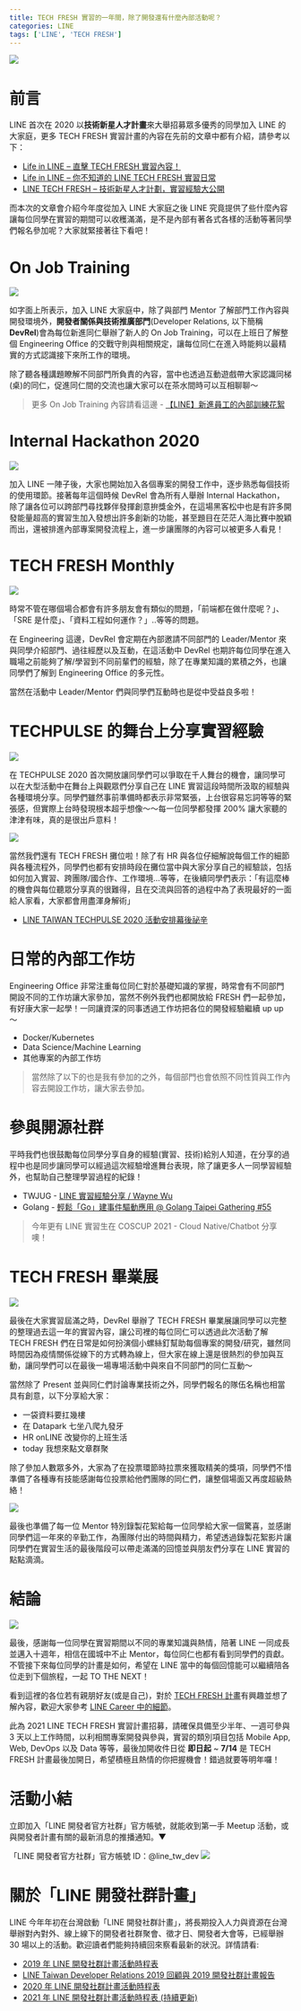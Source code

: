 ```yaml
---
title: TECH FRESH 實習的一年間，除了開發還有什麼內部活動呢？
categories: LINE
tags: ['LINE', 'TECH FRESH']
---
```


<style>
  section.compact {
    font-size: 150%  
  }
  img[alt~="center"] {
    display: block;
    margin: 0 auto;
  }
</style>

![](https://nijialin.com/images/2021/fresh-gradute/3.png)

# 前言

LINE 首次在 2020 以**技術新星人才計畫**來大舉招募眾多優秀的同學加入 LINE 的大家庭，更多 TECH FRESH 實習計畫的內容在先前的文章中都有介紹，請參考以下：

- [Life in LINE – 直擊 TECH FRESH 實習內容！](https://engineering.linecorp.com/zh-hant/blog/life-in-line-tech-fresh-sharing/)
- [Life in LINE – 你不知道的 LINE TECH FRESH 實習日常](https://engineering.linecorp.com/zh-hant/blog/line-tech-fresh-2021/)
- [LINE TECH FRESH – 技術新星人才計劃，實習經驗大公開](https://engineering.linecorp.com/zh-hant/blog/tech-fresh-2020/)

而本次的文章會介紹今年度從加入 LINE 大家庭之後 LINE 究竟提供了些什麼內容讓每位同學在實習的期間可以收穫滿滿，是不是內部有著各式各樣的活動等著同學們報名參加呢？大家就緊接著往下看吧！

<!-- more -->

# On Job Training

![](https://nijialin.com/images/2021/fresh-gradute/2.jpeg)

如字面上所表示，加入 LINE 大家庭中，除了與部門 Mentor 了解部門工作內容與開發環境外，**開發者關係與技術推廣部門**(Developer Relations, 以下簡稱 **DevRel**)會為每位新進同仁舉辦了新人的 On Job Training，可以在上班日了解整個 Engineering Office 的交戰守則與相關規定，讓每位同仁在進入時能夠以最精實的方式認識接下來所工作的環境。

除了聽各種講題瞭解不同部門所負責的內容，當中也透過互動遊戲帶大家認識同梯(桌)的同仁，促進同仁間的交流也讓大家可以在茶水間時可以互相聊聊～

> 更多 On Job Training 內容請看這邊 - [【LINE】新進員工的內部訓練花絮](https://engineering.linecorp.com/zh-hant/blog/2020-new-employee-traning/)

# Internal Hackathon 2020

![](https://nijialin.com/images/2021/fresh-gradute/5.png)

加入 LINE 一陣子後，大家也開始加入各個專案的開發工作中，逐步熟悉每個技術的使用環節。接著每年這個時候 DevRel 會為所有人舉辦 Internal Hackathon，除了讓各位可以跨部門尋找夥伴發揮創意拚獎金外，在這場黑客松中也是有許多開發能量超高的實習生加入發想出許多創新的功能，甚至題目在茫茫人海比賽中脫穎而出，還被排進內部專案開發流程上，進一步讓團隊的內容可以被更多人看見！

# TECH FRESH Monthly

![](https://nijialin.com/images/2021/fresh-gradute/4.png)

時常不管在哪個場合都會有許多朋友會有類似的問題，「前端都在做什麼呢？」、「SRE 是什麼」、「資料工程如何運作？」..等等的問題。

在 Engineering 這邊，DevRel 會定期在內部邀請不同部門的 Leader/Mentor 來與同學介紹部門、過往經歷以及互動，在這活動中 DevRel 也期許每位同學在進入職場之前能夠了解/學習到不同前輩們的經驗，除了在專業知識的累積之外，也讓同學們了解到 Engineering Office 的多元性。

當然在活動中 Leader/Mentor 們與同學們互動時也是從中受益良多啦！

# TECHPULSE 的舞台上分享實習經驗

![](https://nijialin.com/images/2021/fresh-gradute/7.png)

在 TECHPULSE 2020 首次開放讓同學們可以爭取在千人舞台的機會，讓同學可以在大型活動中在舞台上與觀眾們分享自己在 LINE 實習這段時間所汲取的經驗與各種環境分享。同學們雖然事前準備時都表示非常緊張，上台很容易忘詞等等的緊張感，但實際上台時發現根本超乎想像～～每一位同學都發揮 200% 讓大家聽的津津有味，真的是很出戶意料！

![](https://nijialin.com/images/2021/fresh-gradute/6.jpeg)

當然我們還有 TECH FRESH 攤位啦！除了有 HR 與各位仔細解說每個工作的細節與各種流程外，同學們也都有安排時段在攤位當中與大家分享自己的經驗談，包括如何加入實習、跨團隊/國合作、工作環境...等等，在後續同學們表示：「有這麼棒的機會與每位聽眾分享真的很難得，且在交流與回答的過程中為了表現最好的一面給人家看，大家都會用盡渾身解術」

- [LINE TAIWAN TECHPULSE 2020 活動安排幕後祕辛](https://engineering.linecorp.com/zh-hant/blog/line-taiwan-techpulse-2020-event/)

# 日常的內部工作坊

Engineering Office 非常注重每位同仁對於基礎知識的掌握，時常會有不同部門開設不同的工作坊讓大家參加，當然不例外我們也都開放給 FRESH 們一起參加，有好康大家一起學！一同讓資深的同事透過工作坊把各位的開發經驗繼續 up up ～

- Docker/Kubernetes
- Data Science/Machine Learning
- 其他專案的內部工作坊

> 當然除了以下的也是我有參加的之外，每個部門也會依照不同性質與工作內容去開設工作坊，讓大家去參加。

# 參與開源社群

平時我們也很鼓勵每位同學分享自身的經驗(實習、技術)給別人知道，在分享的過程中也是同步讓同學可以經過這次經驗增進舞台表現，除了讓更多人一同學習經驗外，也幫助自己整理學習過程的紀錄！

- TWJUG - [LINE 實習經驗分享 / Wayne Wu](https://engineering.linecorp.com/zh-hant/blog/2020-10-21-twjug/#line-%E5%AF%A6%E7%BF%92%E7%B6%93%E9%A9%97%E5%88%86%E4%BA%AB--wayne-wu)
- Golang - [輕鬆「Go」建事件驅動應用 @ Golang Taipei Gathering #55](https://engineering.linecorp.com/zh-hant/blog/20210226-golang-event-driven/)

> 今年更有 LINE 實習生在 COSCUP 2021 - Cloud Native/Chatbot 分享噢！

# TECH FRESH 畢業展

![](https://nijialin.com/images/2021/fresh-gradute/1.JPG)

最後在大家實習屆滿之時，DevRel 舉辦了 TECH FRESH 畢業展讓同學可以完整的整理過去這一年的實習內容，讓公司裡的每位同仁可以透過此次活動了解 TECH FRESH 們在日常是如何扮演個小螺絲釘幫助每個專案的開發/研究，雖然同時間因為疫情關係從線下的方式轉為線上，但大家在線上還是很熱烈的參加與互動，讓同學們可以在最後一場專場活動中與來自不同部門的同仁互動～

當然除了 Present 並與同仁們討論專業技術之外，同學們報名的隊伍名稱也相當具有創意，以下分享給大家：

- 一袋資料要扛幾樓
- 在 Datapark 七坐八爬九發牙
- HR onLINE 改變你的上班生活
- today 我想來點文章群聚

除了參加人數眾多外，大家為了在投票環節時拉票來獲取精美的獎項，同學們不惜準備了各種專有技能感謝每位投票給他們團隊的同仁們，讓整個場面又再度超級熱絡！

![](https://nijialin.com/images/2021/fresh-gradute/9.JPG)

最後也準備了每一位 Mentor 特別錄製花絮給每一位同學給大家一個驚喜，並感謝同學們這一年來的辛勤工作，為團隊付出的時間與精力，希望透過錄製花絮影片讓同學們在實習生活的最後階段可以帶走滿滿的回憶並與朋友們分享在 LINE 實習的點點滴滴。

# 結論

![](https://nijialin.com/images/2021/fresh-gradute/8.jpeg)

最後，感謝每一位同學在實習期間以不同的專業知識與熱情，陪著 LINE 一同成長並邁入十週年，相信在國城中不止 Mentor，每位同仁也都有看到同學們的貢獻。
不管接下來每位同學的計畫是如何，希望在 LINE 當中的每個回憶能可以繼續陪各位走到下個旅程，一起 TO THE NEXT！

看到這裡的各位若有親朋好友(或是自己)，對於 [TECH FRESH 計畫](https://careers.linecorp.com/jobs/83)有興趣並想了解內容，歡迎大家參考 [LINE Career 中的細節](https://careers.linecorp.com/jobs/83)。

此為 2021 LINE TECH FRESH 實習計畫招募，請確保具備至少半年、一週可參與 3 天以上工作時間，以利相關專案開發與參與，實習的類別項目包括 Mobile App, Web, DevOps 以及 Data 等等，最後加開收件日從 **即日起** ~ **7/14** 是 TECH FRESH 計畫最後加開日，希望積極且熱情的你把握機會！錯過就要等明年囉！

# 活動小結

立即加入「LINE 開發者官方社群」官方帳號，就能收到第一手 Meetup 活動，或與開發者計畫有關的最新消息的推播通知。▼

「LINE 開發者官方社群」官方帳號 ID：@line_tw_dev
![](https://www.evanlin.com/images/2020/line-tw-dev-qr.png)

# 關於「LINE 開發社群計畫」

LINE 今年年初在台灣啟動「LINE 開發社群計畫」，將長期投入人力與資源在台灣舉辦對內對外、線上線下的開發者社群聚會、徵才日、開發者大會等，已經舉辦 30 場以上的活動。歡迎讀者們能夠持續回來察看最新的狀況。詳情請看:

- [2019 年 LINE 開發社群計畫活動時程表](https://engineering.linecorp.com/zh-hant/blog/line-taiwan-developer-relations-2019-plan/)
- [LINE Taiwan Developer Relations 2019 回顧與 2019 開發社群計畫報告](https://engineering.linecorp.com/zh-hant/blog/line-taiwan-developer-relations-2019/)
- [2020 年 LINE 開發社群計畫活動時程表](https://engineering.linecorp.com/zh-hant/blog/2020-line-tw-devrel/)
- [2021 年 LINE 開發社群計畫活動時程表 (持續更新)](https://engineering.linecorp.com/zh-hant/blog/2021-line-tw-devrel/)
